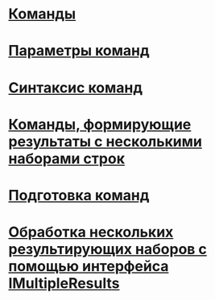 # [Команды](commands.md)
# [Параметры команд](command-parameters.md)
# [Синтаксис команд](command-syntax.md)
# [Команды, формирующие результаты с несколькими наборами строк](commands-generating-multiple-rowset-results.md)
# [Подготовка команд](preparing-commands.md)
# [Обработка нескольких результирующих наборов с помощью интерфейса IMultipleResults](using-imultipleresults-to-process-multiple-result-sets.md)
